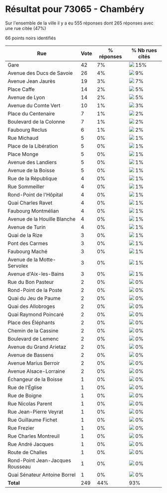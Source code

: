 # Résultat pour 73065 - Chambéry

Sur l'ensemble de la ville il y a eu 555 réponses dont 265 réponses avec une rue citée (47%)

66 points noirs identifiés

| Rue | Vote | % réponses | % Nb rues cités|
|-----|------|------------|----------------|
| Gare | 42 | 7% | <img src="../../img/bar_15.gif" />&nbsp;15%|
| Avenue des Ducs de Savoie | 26 | 4% | <img src="../../img/bar_9.gif" />&nbsp;9%|
| Avenue Jean Jaurès | 19 | 3% | <img src="../../img/bar_7.gif" />&nbsp;7%|
| Place Caffe | 14 | 2% | <img src="../../img/bar_5.gif" />&nbsp;5%|
| Avenue de Lyon | 14 | 2% | <img src="../../img/bar_5.gif" />&nbsp;5%|
| Avenue du Comte Vert | 10 | 1% | <img src="../../img/bar_3.gif" />&nbsp;3%|
| Place du Centenaire | 7 | 1% | <img src="../../img/bar_2.gif" />&nbsp;2%|
| Boulevard de la Colonne | 7 | 1% | <img src="../../img/bar_2.gif" />&nbsp;2%|
| Faubourg Reclus | 6 | 1% | <img src="../../img/bar_2.gif" />&nbsp;2%|
| Rue Michaud | 5 | 0% | <img src="../../img/bar_1.gif" />&nbsp;1%|
| Place de la Libération | 5 | 0% | <img src="../../img/bar_1.gif" />&nbsp;1%|
| Place Monge | 5 | 0% | <img src="../../img/bar_1.gif" />&nbsp;1%|
| Avenue des Landiers | 5 | 0% | <img src="../../img/bar_1.gif" />&nbsp;1%|
| Avenue de la Boisse | 5 | 0% | <img src="../../img/bar_1.gif" />&nbsp;1%|
| Rue de la République | 4 | 0% | <img src="../../img/bar_1.gif" />&nbsp;1%|
| Rue Sommeiller | 4 | 0% | <img src="../../img/bar_1.gif" />&nbsp;1%|
| Rond-Point de l'Hôpital | 4 | 0% | <img src="../../img/bar_1.gif" />&nbsp;1%|
| Quai Charles Ravet | 4 | 0% | <img src="../../img/bar_1.gif" />&nbsp;1%|
| Faubourg Montmélian | 4 | 0% | <img src="../../img/bar_1.gif" />&nbsp;1%|
| Avenue de la Houille Blanche | 4 | 0% | <img src="../../img/bar_1.gif" />&nbsp;1%|
| Avenue de Turin | 4 | 0% | <img src="../../img/bar_1.gif" />&nbsp;1%|
| Quai de la Rize | 3 | 0% | <img src="../../img/bar_1.gif" />&nbsp;1%|
| Pont des Carmes | 3 | 0% | <img src="../../img/bar_1.gif" />&nbsp;1%|
| Faubourg Maché | 3 | 0% | <img src="../../img/bar_1.gif" />&nbsp;1%|
| Avenue de la Motte-Servolex | 3 | 0% | <img src="../../img/bar_1.gif" />&nbsp;1%|
| Avenue d'Aix-les-Bains | 3 | 0% | <img src="../../img/bar_1.gif" />&nbsp;1%|
| Rue du Bon Pasteur | 2 | 0% | <img src="../../img/bar_0.gif" />&nbsp;0%|
| Rond-Point de la Poste | 2 | 0% | <img src="../../img/bar_0.gif" />&nbsp;0%|
| Quai du Jeu de Paume | 2 | 0% | <img src="../../img/bar_0.gif" />&nbsp;0%|
| Quai des Allobroges | 2 | 0% | <img src="../../img/bar_0.gif" />&nbsp;0%|
| Quai Raymond Poincaré | 2 | 0% | <img src="../../img/bar_0.gif" />&nbsp;0%|
| Place des Éléphants | 2 | 0% | <img src="../../img/bar_0.gif" />&nbsp;0%|
| Chemin de la Cassine | 2 | 0% | <img src="../../img/bar_0.gif" />&nbsp;0%|
| Boulevard de Lemenc | 2 | 0% | <img src="../../img/bar_0.gif" />&nbsp;0%|
| Avenue du Grand Arietaz | 2 | 0% | <img src="../../img/bar_0.gif" />&nbsp;0%|
| Avenue de Bassens | 2 | 0% | <img src="../../img/bar_0.gif" />&nbsp;0%|
| Avenue Marius Berroir | 2 | 0% | <img src="../../img/bar_0.gif" />&nbsp;0%|
| Avenue Alsace-Lorraine | 2 | 0% | <img src="../../img/bar_0.gif" />&nbsp;0%|
| Échangeur de la Boisse | 1 | 0% | <img src="../../img/bar_0.gif" />&nbsp;0%|
| Rue de l'Église | 1 | 0% | <img src="../../img/bar_0.gif" />&nbsp;0%|
| Rue de Boigne | 1 | 0% | <img src="../../img/bar_0.gif" />&nbsp;0%|
| Rue Nicolas Parent | 1 | 0% | <img src="../../img/bar_0.gif" />&nbsp;0%|
| Rue Jean-Pierre Veyrat | 1 | 0% | <img src="../../img/bar_0.gif" />&nbsp;0%|
| Rue Guillaume Fichet | 1 | 0% | <img src="../../img/bar_0.gif" />&nbsp;0%|
| Rue Frezier | 1 | 0% | <img src="../../img/bar_0.gif" />&nbsp;0%|
| Rue Charles Montreuil | 1 | 0% | <img src="../../img/bar_0.gif" />&nbsp;0%|
| Rue André Jacques | 1 | 0% | <img src="../../img/bar_0.gif" />&nbsp;0%|
| Route de Challes | 1 | 0% | <img src="../../img/bar_0.gif" />&nbsp;0%|
| Rond-Point Jean-Jacques Rousseau | 1 | 0% | <img src="../../img/bar_0.gif" />&nbsp;0%|
| Quai Sénateur Antoine Borrel | 1 | 0% | <img src="../../img/bar_0.gif" />&nbsp;0%|
| **Total** | 249 | 44% | 93%|
